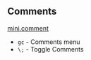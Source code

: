 ## Comments

[mini.comment](https://github.com/echasnovski/mini.comment)

- `gc` - Comments menu
- `\;` - Toggle Comments
